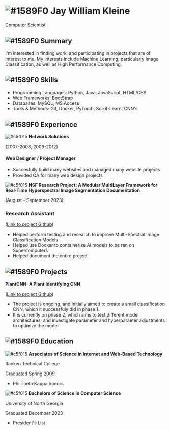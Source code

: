 # ![#1589F0](https://placehold.co/15x15/1589F0/1589F0.png) Jay William Kleine
Computer Scientist

## ![#1589F0](https://placehold.co/15x15/1589F0/1589F0.png)  Summary
I'm interested in finding work, and participating in projects that are of interest to me. My interests include Machine Learning, particularly Image Classification, as well as High Performance Computing.

## ![#1589F0](https://placehold.co/15x15/1589F0/1589F0.png)  Skills
- Programming Languages: Python, Java, JavaScript, HTML/CSS 
- Web Frameworks: BootStrap
- Databases: MySQL, MS Access
- Tools & Methods: Git, Docker, PyTorch, Scikit-Learn, CNN's

## ![#1589F0](https://placehold.co/15x15/1589F0/1589F0.png)  Experience
![#c5f015](https://placehold.co/15x15/c5f015/c5f0f5.png) **Network Solutions**

(2007-2008, 2009-2012) 
  
#### Web Designer / Project Manager
- Succesfully build many websites and managed many website projects
- Provided QA for many web design projects


![#c5f015](https://placehold.co/15x15/c5f015/c5f015.png) **NSF Research Project: A Modular MultiLayer Framework for Real-Time Hyperspectral Image Segmentation Documentation** 

(August - September 2023)

### Research Assistant

([Link to project Github](https://jkleine.github.io/JupyterBookUpdate/intro.html))  

- Helped perform testing and research to improve Multi-Spectral Image Classification Models
- Helped use Docker to containerize AI models to be ran on Supercomputers
- Helped document the entire project

## ![#1589F0](https://placehold.co/15x15/1589F0/1589F0.png)  Projects
**PlantCNN: A Plant Identifying CNN**

([Link to project Github](https://github.com/JKleine/PlantCNN18))  
- The project is ongoing, and initially aimed to create a small classification CNN, which it successfuly did in phase 1. 
- It is currently on phase 2, which aims to test different model architectures, and investigate parameter and hyperparaeter adjustments to optimize the model

## ![#1589F0](https://placehold.co/15x15/1589F0/1589F0.png)  Education
![#c5f015](https://placehold.co/15x15/c5f015/c5f015.png) **Associates of Science in Internet and Web-Based Technology**

Ranken Technical College

Graduated Spring 2009
- Phi Theta Kappa honors

![#c5f015](https://placehold.co/15x15/c5f015/c5f015.png) **Bachelors of Science in Computer Science**

University of North Georgia

Graduated December 2023
- President's List
